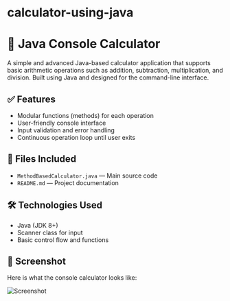 # calculator-using-java
# 🔢 Java Console Calculator

A simple and advanced Java-based calculator application that supports basic arithmetic operations such as addition, subtraction, multiplication, and division. Built using Java and designed for the command-line interface.

## ✅ Features
- Modular functions (methods) for each operation
- User-friendly console interface
- Input validation and error handling
- Continuous operation loop until user exits

## 📁 Files Included
- `MethodBasedCalculator.java` — Main source code
- `README.md` — Project documentation

## 🛠️ Technologies Used
- Java (JDK 8+)
- Scanner class for input
- Basic control flow and functions

## 📸 Screenshot

Here is what the console calculator looks like:


![Screenshot](![Screenshot](screenshot.png)
)




